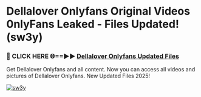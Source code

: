 # Dellalover Onlyfans Original Videos 0nlyFans Leaked - Files Updated! (sw3y)

<h3>🔴 CLICK HERE 🌐==►► <a href="https://tinyurl.com/ehrbuxhb" rel="nofollow">Dellalover Onlyfans Updated Files</a></h3>

Get Dellalover Onlyfans and all content. Now you can access all videos and pictures of Dellalover Onlyfans. New Updated Files 2025!

[![sw3y](https://i.imgur.com/lVYEuWS.gif)](https://tinyurl.com/ehrbuxhb)
